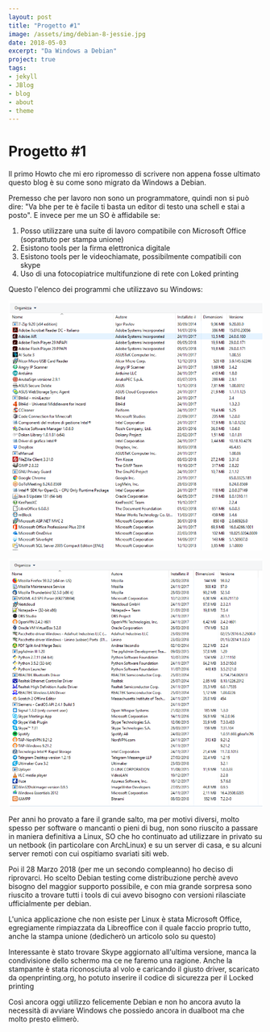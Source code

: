 ```yaml
---
layout: post
title: "Progetto #1"
image: /assets/img/debian-8-jessie.jpg
date: 2018-05-03
excerpt: "Da Windows a Debian"
project: true
tags:
- jekyll
- JBlog
- blog
- about
- theme
---
```


**Progetto #1**
===
Il primo Howto che mi ero ripromesso di scrivere non appena fosse ultimato questo blog è su come sono migrato da Windows a Debian.

Premesso che per lavoro non sono un programmatore, quindi non si può dire: "Va bhe per te è facile ti basta un editor di testo una schell e stai a posto". E invece per me un SO è affidabile se:
1. Posso utilizzare una suite di lavoro compatibile con Microsoft Office (soprattuto per stampa unione)
2. Esistono tools per la firma elettronica digitale
3. Esistono tools per le videochiamate, possibilmente compatibili con skype
4. Uso di una fotocopiatrice multifunzione di rete con Loked printing

Questo l'elenco dei programmi che utilizzavo su Windows:

![immagine 1](/assets/img/programmi_win_01.PNG)

![immagine 2](/assets/img/programmi_win_02.PNG)

Per anni ho provato a fare il grande salto, ma per motivi diversi, molto spesso per software o mancanti o pieni di bug, non sono riuscito a passare in maniera definitiva a Linux, SO che ho continuato ad utilizzare in privato su un netbook (in particolare con ArchLinux) e su un server di casa, e su alcuni server remoti con cui ospitiamo svariati siti web.

Poi il 28 Marzo 2018 (per me un secondo compleanno) ho deciso di riprovarci. Ho scelto Debian testing come distribuzione perchè avevo bisogno del maggior supporto possibile, e con mia grande sorpresa sono riuscito a trovare tutti i tools di cui avevo bisogno con versioni rilasciate ufficialmente per debian.

L'unica applicazione che non esiste per Linux è stata Microsoft Office, egregiamente rimpiazzata da Libreoffice con il quale faccio proprio tutto, anche la stampa unione (dedicherò un articolo solo su questo)

Interessante è stato trovare Skype aggiornato all'ultima versione, manca la condivisione dello schermo ma ce ne faremo una ragione. Anche la stampante è stata riconosciuta al volo e caricando il giusto driver, scaricato da openprinting.org, ho potuto inserire il codice di sicurezza per il Locked printing

Così ancora oggi utilizzo felicemente Debian e non ho ancora avuto la necessità di avviare Windows che possiedo ancora in dualboot ma che molto presto elimerò.
